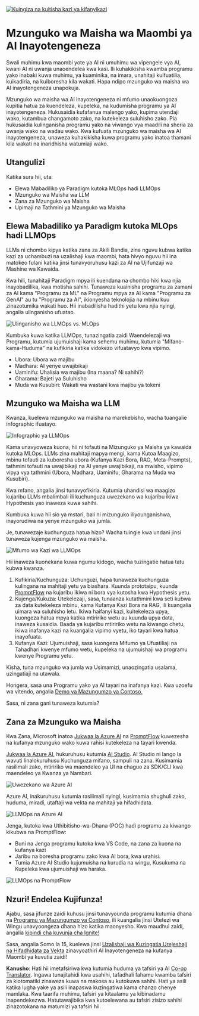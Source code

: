 <!--
CO_OP_TRANSLATOR_METADATA:
{
  "original_hash": "27a5347a5022d5ef0a72ab029b03526a",
  "translation_date": "2025-05-20T00:54:15+00:00",
  "source_file": "14-the-generative-ai-application-lifecycle/README.md",
  "language_code": "sw"
}
-->
[![Kuingiza na kuitisha kazi ya kifanyikazi](../../../translated_images/14-lesson-banner.0b85d0b37979269e80a18bb1e758e1ccca0a2195b426a0af666c8ad14aee60b0.sw.png)](https://aka.ms/gen-ai-lesson14-gh?WT.mc_id=academic-105485-koreyst)

# Mzunguko wa Maisha wa Maombi ya AI Inayotengeneza

Swali muhimu kwa maombi yote ya AI ni umuhimu wa vipengele vya AI, kwani AI ni uwanja unaoendelea kwa kasi. Ili kuhakikisha kwamba programu yako inabaki kuwa muhimu, ya kuaminika, na imara, unahitaji kuifuatilia, kuikadiria, na kuiboresha kila wakati. Hapa ndipo mzunguko wa maisha wa AI inayotengeneza unapokuja.

Mzunguko wa maisha wa AI inayotengeneza ni mfumo unaokuongoza kupitia hatua za kuendeleza, kupeleka, na kudumisha programu ya AI inayotengeneza. Hukusaidia kufafanua malengo yako, kupima utendaji wako, kutambua changamoto zako, na kutekeleza suluhisho zako. Pia hukusaidia kulinganisha programu yako na viwango vya maadili na sheria za uwanja wako na wadau wako. Kwa kufuata mzunguko wa maisha wa AI inayotengeneza, unaweza kuhakikisha kuwa programu yako inatoa thamani kila wakati na inaridhisha watumiaji wako.

## Utangulizi

Katika sura hii, uta:

- Elewa Mabadiliko ya Paradigm kutoka MLOps hadi LLMOps
- Mzunguko wa Maisha wa LLM
- Zana za Mzunguko wa Maisha
- Upimaji na Tathmini ya Mzunguko wa Maisha

## Elewa Mabadiliko ya Paradigm kutoka MLOps hadi LLMOps

LLMs ni chombo kipya katika zana za Akili Bandia, zina nguvu kubwa katika kazi za uchambuzi na uzalishaji kwa maombi, hata hivyo nguvu hii ina matokeo fulani katika jinsi tunavyoruhusu kazi za AI na Ujifunzaji wa Mashine wa Kawaida.

Kwa hili, tunahitaji Paradigm mpya ili kuendana na chombo hiki kwa njia inayobadilika, kwa motisha sahihi. Tunaweza kuainisha programu za zamani za AI kama "Programu za ML" na Programu mpya za AI kama "Programu za GenAI" au tu "Programu za AI", ikionyesha teknolojia na mbinu kuu zinazotumika wakati huo. Hii inabadilisha hadithi yetu kwa njia nyingi, angalia ulinganisho ufuatao.

![Ulinganisho wa LLMOps vs. MLOps](../../../translated_images/01-llmops-shift.82d7bf6eb2d98a01e35f234df654e9aa4ebec89792f274695a5da8dc3f388084.sw.png)

Kumbuka kuwa katika LLMOps, tunazingatia zaidi Waendelezaji wa Programu, kutumia ujumuishaji kama sehemu muhimu, kutumia "Mifano-kama-Huduma" na kufikiria katika vidokezo vifuatavyo kwa vipimo.

- Ubora: Ubora wa majibu
- Madhara: AI yenye uwajibikaji
- Uaminifu: Uhalisia wa majibu (Ina maana? Ni sahihi?)
- Gharama: Bajeti ya Suluhisho
- Muda wa Kusubiri: Wakati wa wastani kwa majibu ya tokeni

## Mzunguko wa Maisha wa LLM

Kwanza, kuelewa mzunguko wa maisha na marekebisho, wacha tuangalie infographic ifuatayo.

![Infographic ya LLMOps](../../../translated_images/02-llmops.287de964b5ce9577678b7f053efb3a3c92adf0852c882c5bae94c11b7563e4db.sw.png)

Kama unavyoweza kuona, hii ni tofauti na Mizunguko ya Maisha ya kawaida kutoka MLOps. LLMs zina mahitaji mapya mengi, kama Kutoa Maagizo, mbinu tofauti za kuboresha ubora (Kufanya Kazi Bora, RAG, Meta-Prompts), tathmini tofauti na uwajibikaji na AI yenye uwajibikaji, na mwisho, vipimo vipya vya tathmini (Ubora, Madhara, Uaminifu, Gharama na Muda wa Kusubiri).

Kwa mfano, angalia jinsi tunavyofikiria. Kutumia uhandisi wa maagizo kujaribu LLMs mbalimbali ili kuchunguza uwezekano wa kujaribu ikiwa Hypothesis yao inaweza kuwa sahihi.

Kumbuka kuwa hii sio ya mstari, bali ni mizunguko iliyounganishwa, inayorudiwa na yenye mzunguko wa jumla.

Je, tunawezaje kuchunguza hatua hizo? Wacha tuingie kwa undani jinsi tunaweza kujenga mzunguko wa maisha.

![Mfumo wa Kazi wa LLMOps](../../../translated_images/03-llm-stage-flows.f3b87c210c1fe37084a7b7408877ff1688e2dc565694789820ec259e76d4ed05.sw.png)

Hii inaweza kuonekana kuwa ngumu kidogo, wacha tuzingatie hatua tatu kubwa kwanza.

1. Kufikiria/Kuchunguza: Uchunguzi, hapa tunaweza kuchunguza kulingana na mahitaji yetu ya biashara. Kuunda prototaipu, kuunda [PromptFlow](https://microsoft.github.io/promptflow/index.html?WT.mc_id=academic-105485-koreyst) na kujaribu ikiwa ni bora vya kutosha kwa Hypothesis yetu.
2. Kujenga/Kukuza: Utekelezaji, sasa, tunaanza kutathmini kwa seti kubwa za data kutekeleza mbinu, kama Kufanya Kazi Bora na RAG, ili kuangalia uimara wa suluhisho letu. Ikiwa haifanyi kazi, kuitekeleza upya, kuongeza hatua mpya katika mtiririko wetu au kuunda upya data, inaweza kusaidia. Baada ya kujaribu mtiririko wetu na kiwango chetu, ikiwa inafanya kazi na kuangalia vipimo vyetu, iko tayari kwa hatua inayofuata.
3. Kufanya Kazi: Ujumuishaji, sasa kuongeza Mifumo ya Ufuatiliaji na Tahadhari kwenye mfumo wetu, kupeleka na ujumuishaji wa programu kwenye Programu yetu.

Kisha, tuna mzunguko wa jumla wa Usimamizi, unaozingatia usalama, uzingatiaji na utawala.

Hongera, sasa una Programu yako ya AI tayari na inafanya kazi. Kwa uzoefu wa vitendo, angalia [Demo ya Mazungumzo ya Contoso.](https://nitya.github.io/contoso-chat/?WT.mc_id=academic-105485-koreys)

Sasa, ni zana gani tunaweza kutumia?

## Zana za Mzunguko wa Maisha

Kwa Zana, Microsoft inatoa [Jukwaa la Azure AI](https://azure.microsoft.com/solutions/ai/?WT.mc_id=academic-105485-koreys) na [PromptFlow](https://microsoft.github.io/promptflow/index.html?WT.mc_id=academic-105485-koreyst) kuwezesha na kufanya mzunguko wako kuwa rahisi kutekeleza na tayari kwenda.

[Jukwaa la Azure AI](https://azure.microsoft.com/solutions/ai/?WT.mc_id=academic-105485-koreys), hukuruhusu kutumia [AI Studio](https://ai.azure.com/?WT.mc_id=academic-105485-koreys). AI Studio ni lango la wavuti linalokuruhusu Kuchunguza mifano, sampuli na zana. Kusimamia rasilimali zako, mtiririko wa maendeleo ya UI na chaguo za SDK/CLI kwa maendeleo ya Kwanza ya Nambari.

![Uwezekano wa Azure AI](../../../translated_images/04-azure-ai-platform.bf903e8cdf00f73896d804bd8e6bea62f5280498c998271bd5629c1efa8b466f.sw.png)

Azure AI, inakuruhusu kutumia rasilimali nyingi, kusimamia shughuli zako, huduma, miradi, utaftaji wa vekta na mahitaji ya hifadhidata.

![LLMOps na Azure AI](../../../translated_images/05-llm-azure-ai-prompt.dc29c0d74b1dd939f7c6cbf28b1fee54b9a846ba04d4068c40134e2627cb7232.sw.png)

Jenga, kutoka kwa Uthibitisho-wa-Dhana (POC) hadi programu za kiwango kikubwa na PromptFlow:

- Buni na Jenga programu kutoka kwa VS Code, na zana za kuona na kufanya kazi
- Jaribu na boresha programu zako kwa AI bora, kwa urahisi.
- Tumia Azure AI Studio kujumuisha na kurudia na wingu, Kusukuma na Kupeleka kwa ujumuishaji wa haraka.

![LLMOps na PromptFlow](../../../translated_images/06-llm-promptflow.8f0a6fcbea793a042a3db89ca1db1aa8fd540526958c97b5e894748fb4a87edd.sw.png)

## Nzuri! Endelea Kujifunza!

Ajabu, sasa jifunze zaidi kuhusu jinsi tunavyounda programu kutumia dhana na [Programu ya Mazungumzo ya Contoso](https://nitya.github.io/contoso-chat/?WT.mc_id=academic-105485-koreyst), ili kuangalia jinsi Utetezi wa Wingu unavyoongeza dhana hizo katika maonyesho. Kwa maudhui zaidi, angalia [kipindi cha kuvunja cha Ignite!
](https://www.youtube.com/watch?v=DdOylyrTOWg)

Sasa, angalia Somo la 15, kuelewa jinsi [Uzalishaji wa Kuzingatia Urejeshaji na Hifadhidata za Vekta](../15-rag-and-vector-databases/README.md?WT.mc_id=academic-105485-koreyst) zinavyoathiri AI Inayotengeneza na kufanya Maombi ya kuvutia zaidi!

**Kanusho**: 
Hati hii imetafsiriwa kwa kutumia huduma ya tafsiri ya AI [Co-op Translator](https://github.com/Azure/co-op-translator). Ingawa tunajitahidi kwa usahihi, tafadhali fahamu kwamba tafsiri za kiotomatiki zinaweza kuwa na makosa au kutokuwa sahihi. Hati ya asili katika lugha yake ya asili inapaswa kuzingatiwa kama chanzo chenye mamlaka. Kwa taarifa muhimu, tafsiri ya kitaalamu ya kibinadamu inapendekezwa. Hatutawajibika kwa kutoelewana au tafsiri zisizo sahihi zinazotokana na matumizi ya tafsiri hii.